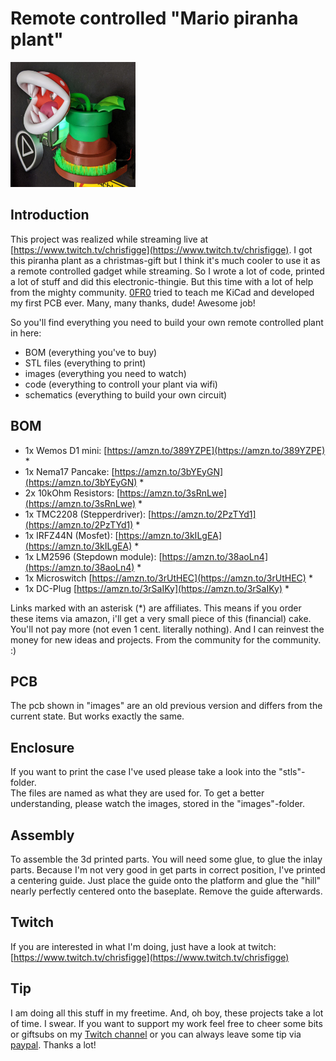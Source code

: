 # Remote controlled "Mario piranha plant"

<img src="https://github.com/flazer/piranha-plant/blob/master/images/plant01.jpg?raw=true" width="60%" alt="Mario piranha plant" style="width:200px;"/>

## Introduction
This project was realized while streaming live at [https://www.twitch.tv/chrisfigge](https://www.twitch.tv/chrisfigge).
I got this piranha plant as a christmas-gift but I think it's much cooler to use it as a remote controlled gadget while streaming.
So I wrote a lot of code, printed a lot of stuff and did this electronic-thingie.
But this time with a lot of help from the mighty community.
[0FR0](https://github.com/0FR0) tried to teach me KiCad and developed my first PCB ever.
Many, many thanks, dude! Awesome job!

So you'll find everything you need to build your own remote controlled plant in here:

- BOM (everything you've to buy)
- STL files (everything to print)
- images (everything you need to watch)
- code (everything to controll your plant via wifi)
- schematics (everything to build your own circuit)


## BOM
- 1x Wemos D1 mini: [https://amzn.to/389YZPE](https://amzn.to/389YZPE) *
- 1x Nema17 Pancake: [https://amzn.to/3bYEyGN](https://amzn.to/3bYEyGN) *
- 2x 10kOhm Resistors: [https://amzn.to/3sRnLwe](https://amzn.to/3sRnLwe) *
- 1x TMC2208 (Stepperdriver): [https://amzn.to/2PzTYd1](https://amzn.to/2PzTYd1) *
- 1x IRFZ44N (Mosfet): [https://amzn.to/3kILgEA](https://amzn.to/3kILgEA) *
- 1x LM2596 (Stepdown module): [https://amzn.to/38aoLn4](https://amzn.to/38aoLn4) *
- 1x Microswitch [https://amzn.to/3rUtHEC](https://amzn.to/3rUtHEC) *
- 1x DC-Plug [https://amzn.to/3rSaIKy](https://amzn.to/3rSaIKy) *

Links marked with an asterisk (*) are affiliates. This means if you order these items via amazon, i'll get a very small piece of this (financial) cake. You'll not pay more (not even 1 cent. literally nothing). And I can reinvest the money for new ideas and projects. From the community for the community. :)

## PCB
The pcb shown in "images" are an old previous version and differs from the current state. But works exactly the same.

## Enclosure  
If you want to print the case I've used please take a look into the "stls"-folder.  
The files are named as what they are used for.
To get a better understanding, please watch the images, stored in the "images"-folder.

## Assembly
To assemble the 3d printed parts. You will need some glue, to glue the inlay parts.
Because I'm not very good in get parts in correct position, I've printed a centering guide.
Just place the guide onto the platform and glue the "hill" nearly perfectly centered onto the baseplate. Remove the guide afterwards.

## Twitch

If you are interested in what I'm doing, just have a look at twitch:
[https://www.twitch.tv/chrisfigge](https://www.twitch.tv/chrisfigge)

## Tip
I am doing all this stuff in my freetime. And, oh boy, these projects take a lot of time. I swear.
If you want to support my work feel free to cheer some bits or giftsubs on my [Twitch channel](https://www.twitch.tv/chrisfigge) or you can always leave some tip via [paypal](https://paypal.me/flazer). Thanks a lot!
